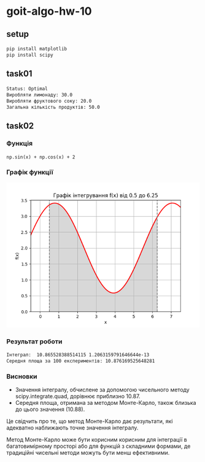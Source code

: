 # goit-algo-hw-10

## setup

```
pip install matplotlib
pip install scipy

```

## task01

```
Status: Optimal
Виробляти лимонаду: 30.0
Виробляти фруктового соку: 20.0
Загальна кількість продуктів: 50.0
```

## task02

### Функція

```
np.sin(x) + np.cos(x) + 2
```

### Графік функції

![Графік функції](figure.png)

### Результат роботи

```
Інтеграл:  10.865528388514115 1.2063159791646644e-13
Середня площа за 100 експериментів: 10.876169525648281
```

### Висновки

-   Значення інтегралу, обчислене за допомогою чисельного методу scipy.integrate.quad, дорівнює приблизно 10.87.
-   Середня площа, отримана за методом Монте-Карло, також близька до цього значення (10.88).

Це свідчить про те, що метод Монте-Карло дає результати, які адекватно наближають точне значення інтегралу.

Метод Монте-Карло може бути корисним корисним для інтеграції в багатовимірному просторі або для функцій з складними формами, де традиційні чисельні методи можуть бути менш ефективними.
